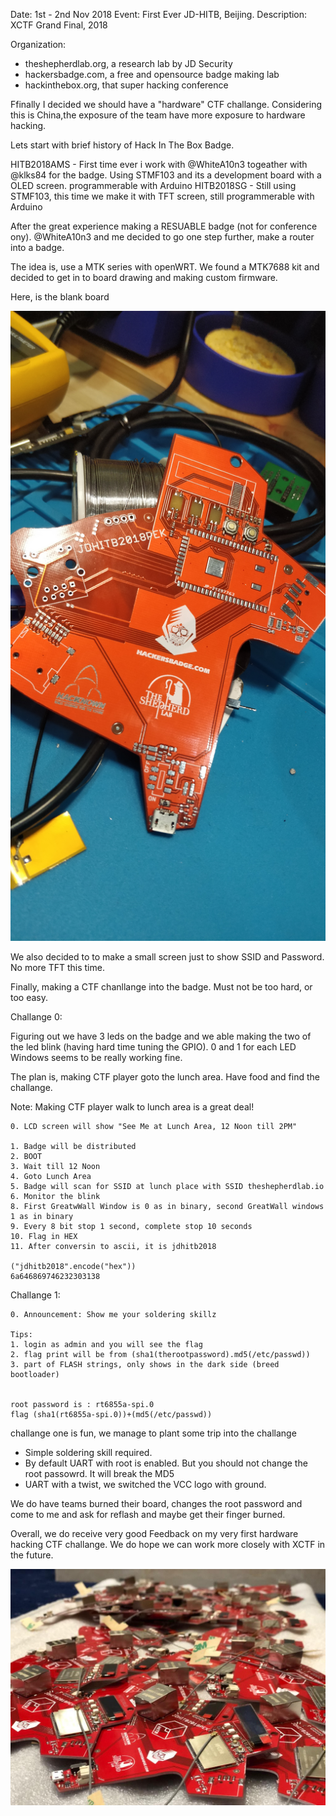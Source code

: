 Date: 1st - 2nd Nov 2018
Event: First Ever JD-HITB, Beijing.
Description: XCTF Grand Final, 2018

Organization:
- theshepherdlab.org, a research lab by JD Security
- hackersbadge.com, a free and opensource badge making lab
- hackinthebox.org, that super hacking conference

Ffinally I decided we should have a "hardware" CTF challange. Considering this is China,the exposure of the team have more exposure to hardware hacking.

Lets start with brief history of Hack In The Box Badge.

HITB2018AMS - First time ever i work with @WhiteA10n3 togeather with @klks84 for the badge. Using STMF103 and its a development board with a OLED screen. programmerable with Arduino
HITB2018SG - Still using STMF103, this time we make it with TFT screen, still programmerable with Arduino

After the great experience making a RESUABLE badge (not for conference ony). @WhiteA10n3 and me decided to go one step further, make a router into a badge.

The idea is, use a MTK series with openWRT. We found a MTK7688 kit and decided to get in to board drawing and making custom firmware.

Here, is the blank board

![alt text](https://raw.githubusercontent.com/xwings/ctf.jdhitb2018pek/master/pic/blankboard.jpg)

We also decided to to make a small screen just to show SSID and Password. No more TFT this time.

Finally, making a CTF chanllange into the badge. Must not be too hard, or too easy. 

Challange 0:

Figuring out we have 3 leds on the badge and we able making the two of the led blink (having hard time tuning the GPIO). 0 and 1 for each LED Windows seems to be really working fine.

The plan is, making CTF player goto the lunch area. Have food and find the challange. 

Note: Making CTF player walk to lunch area is a great deal!

```
0. LCD screen will show "See Me at Lunch Area, 12 Noon till 2PM"

1. Badge will be distributed
2. BOOT
3. Wait till 12 Noon
4. Goto Lunch Area
5. Badge will scan for SSID at lunch place with SSID theshepherdlab.io
6. Monitor the blink
8. First GreatwWall Window is 0 as in binary, second GreatWall windows 1 as in binary
9. Every 8 bit stop 1 second, complete stop 10 seconds 
10. Flag in HEX
11. After conversin to ascii, it is jdhitb2018

("jdhitb2018".encode("hex"))
6a646869746232303138
```

Challange 1:

```
0. Announcement: Show me your soldering skillz

Tips:
1. login as admin and you will see the flag
2. flag print will be from (sha1(therootpassword).md5(/etc/passwd))
3. part of FLASH strings, only shows in the dark side (breed bootloader)


root password is : rt6855a-spi.0
flag (sha1(rt6855a-spi.0))+(md5(/etc/passwd))
```

challange one is fun, we manage to plant some trip into the challange
- Simple soldering skill required.
- By default UART with root is enabled. But you should not change the root passowrd. It will break the MD5
- UART with a twist, we switched the VCC logo with ground.

We do have teams burned their board, changes the root password and come to me and ask for reflash and maybe get their finger burned.

Overall, we do receive very good Feedback on my very first hardware hacking CTF challange. We do hope we can work more closely with XCTF in the future.


![alt text](https://raw.githubusercontent.com/xwings/ctf.jdhitb2018pek/master/pic/allbadge.jpg)
